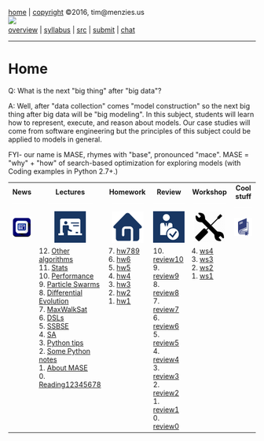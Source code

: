[home](http://tiny.cc/ase2016) |
[copyright](https://github.com/txt/ase16/blob/master/LICENSE.md) &copy;2016, tim&commat;menzies.us
<br>
[<img width=900 src="https://raw.githubusercontent.com/txt/ase16/master/img/mase16.png">](http://tiny.cc/ase2016)<br>
[overview](https://github.com/txt/ase16/blob/master/doc/overview.md) |
[syllabus](https://github.com/txt/ase16/blob/master/doc/syllabus.md) |
[src](https://github.com/txt/ase16/tree/master/src) |
[submit](http://tiny.cc/ase16give) |
[chat](https://ase16.slack.com/) 


______


# Home

Q: What is the next "big thing" after "big data"?

A: Well, after "data collection" comes "model construction" so the next big thing after big data will be "big modeling". In this subject, students will learn how to represent, execute, and reason about models. Our case studies will come from software engineering but the principles of this subject could be applied to models in general.

FYI- our name is  MASE, rhymes with "base", pronounced  "mace". MASE = "why" + "how"
of search-based optimization for exploring models
(with Coding examples in Python 2.7+.)


<table border=0 align=center>
<tr>
<td align=center><b>News
<img width=65 src="img/200x1.png"></b>
</td>

<td align=center><b>Lectures
<img width=90 src="img/200x1.png"></b>
</td><td align=center><b>Homework
<img width=65 src="img/200x1.png"></b>
</td><td align=center><b>Review
<img width=65 src="img/200x1.png"/></b>
</td><td align=center><b>Workshop
<img width=65 src="img/200x1.png"></b>
</td><td align=center><b>Cool stuff
<img width=65 src="img/200x1.png"></b>
</td>

</tr>
<tr>
<td align=center><img src="img/news.png">
</td>  

<td align=center><img src="img/lectures.gif">
</td><td align=center><img src="img/homework.png">
</td><td align=center><img src="img/review.gif">
</td><td align=center><img width=64 src="img/workshop.png">
</td><td align=center><img width=64 src="img/books.png">
</td> </tr>
<tr>
 <td valign=top  xwidth="100px">

</td>
<td valign=top  xwidth="100px">
12. <a href="doc/nsga2spea2.md">Other algorithms</a><br>
11. <a href="doc/stats.md">Stats</a><br>
10. <a href="doc/perform.md">Performance</a><br>
9. <a href="doc/pso.md">Particle Swarms</a><br>
8. <a href="doc/de.md">Differential Evolution</a><br>
7. <a href="doc/mws.md">MaxWalkSat</a><br>
6. <a href="doc/dsl.md">DSLs</a><br>
5. <a href="doc/talk4ssbse.md">SSBSE</a><br>
4. <a href="doc/talk3sa.md">SA</a><br>
3. <a href="doc/pythontips.md">Python tips</a><br>
2. <a href="src/python101.md">Some Python notes</a><br>
1. <a href="doc/talk1.md">About MASE</a><br>
0. <a href="https://github.com/txt/fss16/blob/master/doc/reading12345678.md">Reading12345678</a>

</td><td valign=top xwidth="100px">
7. <a href="doc/hw789.md">hw789</a><br>
6. <a href="doc/hw6.md">hw6</a><br>
5. <a href="doc/hw5.md">hw5</a><br>
4. <a href="doc/hw4.md">hw4</a><br>
3. <a href="doc/hw3.md">hw3</a><br>
2. <a href="doc/hw2.md">hw2</a><br>
1. <a href="doc/hw1.md">hw1</a>

</td><td valign=top xwidth="100px">
10. <a href="doc/review/review10.md"> review10</a><br>
9. <a href="doc/review/review9.md"> review9</a><br>
8. <a href="doc/review/review8.md"> review8</a><br>
7. <a href="doc/review/review7.md"> review7</a><br>
6. <a href="doc/review/review6.md"> review6</a><br>
5. <a href="doc/review/review5.md"> review5</a><br>
4. <a href="doc/review/review4.md"> review4</a><br>
3. <a href="doc/review/review3.md"> review3</a><br>
2. <a href="doc/review/review2.md"> review2</a><br>
1. <a href="doc/review/review1.md"> review1</a><br>
0. <a href="doc/review/review0.md"> review0</a>

 </td><td valign=top xwidth="100px">
4. <a href="https://github.com/ase16-ta/performance">ws4</a><br>
 3. <a href="https://github.com/ase16-ta/pom3-ga">ws3</a><br>
2. <a href="https://github.com/ase16-ta/fsms">ws2</a><br>
1. <a href="https://github.com/ase16-ta/ga">ws1</a><br>
</td><td valign=top>

</td>
</tr></table>



